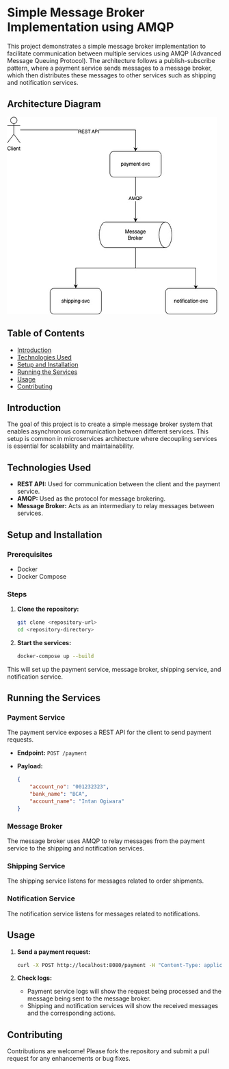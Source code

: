 # Simple Message Broker Implementation using AMQP

This project demonstrates a simple message broker implementation to facilitate communication between multiple services using AMQP (Advanced Message Queuing Protocol). The architecture follows a publish-subscribe pattern, where a payment service sends messages to a message broker, which then distributes these messages to other services such as shipping and notification services.

## Architecture Diagram

![Architecture Diagram](./image/diagram.jpg)

## Table of Contents

- [Introduction](#introduction)
- [Technologies Used](#technologies-used)
- [Setup and Installation](#setup-and-installation)
- [Running the Services](#running-the-services)
- [Usage](#usage)
- [Contributing](#contributing)

## Introduction

The goal of this project is to create a simple message broker system that enables asynchronous communication between different services. This setup is common in microservices architecture where decoupling services is essential for scalability and maintainability.

## Technologies Used

- **REST API:** Used for communication between the client and the payment service.
- **AMQP:** Used as the protocol for message brokering.
- **Message Broker:** Acts as an intermediary to relay messages between services.

## Setup and Installation

### Prerequisites

- Docker
- Docker Compose

### Steps

1. **Clone the repository:**

    ```bash
    git clone <repository-url>
    cd <repository-directory>
    ```

2. **Start the services:**

    ```bash
    docker-compose up --build
    ```

This will set up the payment service, message broker, shipping service, and notification service.

## Running the Services

### Payment Service

The payment service exposes a REST API for the client to send payment requests.

- **Endpoint:** `POST /payment`
- **Payload:** 

    ```json
    {
        "account_no": "001232323",
        "bank_name": "BCA",
        "account_name": "Intan Ogiwara"
    }
    ```

### Message Broker

The message broker uses AMQP to relay messages from the payment service to the shipping and notification services.

### Shipping Service

The shipping service listens for messages related to order shipments.

### Notification Service

The notification service listens for messages related to notifications.

## Usage

1. **Send a payment request:**

    ```bash
    curl -X POST http://localhost:8080/payment -H "Content-Type: application/json" -d '{"account_no": "12345", "bank_name": "BCA", "account_name": "Intan Ogiwara"}'
    ```

2. **Check logs:**

    - Payment service logs will show the request being processed and the message being sent to the message broker.
    - Shipping and notification services will show the received messages and the corresponding actions.

## Contributing

Contributions are welcome! Please fork the repository and submit a pull request for any enhancements or bug fixes.
